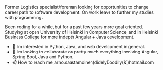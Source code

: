 Former Logistics specialist/foreman looking for opportunities to change career path to software development. On work leave to further my studies with programming.

Been coding for a while, but for a past few years more goal oriented. Studying at open University of Helsinki in Computer Science, and in Helsinki Business College for more indepth Angular + Java development.

- 👀 I’m interested in Python, Java, and web development in general.
- 💞️ I’m looking to collaborate on pretty much everything involving Angular, Spring Boot, Java and Python.
- 📫 How to reach me jarno.saastamoinen(didelyDoodily(&))hotmail.com

<!---
SJarno/SJarno is a ✨ special ✨ repository because its `README.md` (this file) appears on your GitHub profile.
You can click the Preview link to take a look at your changes.
--->

